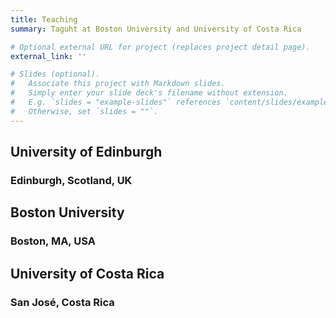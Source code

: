 ```yaml
---
title: Teaching
summary: Taguht at Boston University and University of Costa Rica

# Optional external URL for project (replaces project detail page).
external_link: ''

# Slides (optional).
#   Associate this project with Markdown slides.
#   Simply enter your slide deck's filename without extension.
#   E.g. `slides = "example-slides"` references `content/slides/example-slides.md`.
#   Otherwise, set `slides = ""`.
---
```


## University of Edinburgh
### Edinburgh, Scotland, UK

## Boston University
### Boston, MA, USA


## University of Costa Rica
### San José, Costa Rica